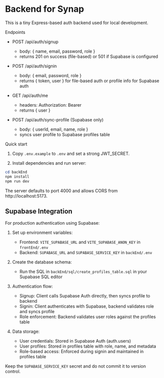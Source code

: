 # Backend for Synap

This is a tiny Express-based auth backend used for local development.

Endpoints

- POST /api/auth/signup
  - body: { name, email, password, role }
  - returns 201 on success (file-based) or 501 if Supabase is configured

- POST /api/auth/signin
  - body: { email, password, role }
  - returns { token, user } for file-based auth or profile info for Supabase auth

- GET /api/auth/me
  - headers: Authorization: Bearer <token>
  - returns { user }

- POST /api/auth/sync-profile (Supabase only)
  - body: { userId, email, name, role }
  - syncs user profile to Supabase profiles table

Quick start

1. Copy `.env.example` to `.env` and set a strong JWT_SECRET.

2. Install dependencies and run server:

```powershell
cd backEnd
npm install
npm run dev
```

The server defaults to port 4000 and allows CORS from http://localhost:5173.

Supabase Integration
-------------------

For production authentication using Supabase:

1. Set up environment variables:
   - Frontend: `VITE_SUPABASE_URL` and `VITE_SUPABASE_ANON_KEY` in `frontEnd/.env`
   - Backend: `SUPABASE_URL` and `SUPABASE_SERVICE_KEY` in `backEnd/.env`

2. Create the database schema:
   - Run the SQL in `backEnd/sql/create_profiles_table.sql` in your Supabase SQL editor

3. Authentication flow:
   - Signup: Client calls Supabase Auth directly, then syncs profile to backend
   - Signin: Client authenticates with Supabase, backend validates role and syncs profile
   - Role enforcement: Backend validates user roles against the profiles table

4. Data storage:
   - User credentials: Stored in Supabase Auth (auth.users)
   - User profiles: Stored in profiles table with role, name, and metadata
   - Role-based access: Enforced during signin and maintained in profiles table

Keep the `SUPABASE_SERVICE_KEY` secret and do not commit it to version control.
